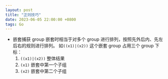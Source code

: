 ```yaml
---
layout: post
title: "正则技巧"
date: 2023-06-05 22:00:00 +0800
tags: Go
---
```


- 嵌套捕获 group
  嵌套时相当于对多个 group 进行排列，按照先外后内、先左后右的规则进行排列。
  如`((x1)|(x2))` 这个嵌套 group 占用三个 group 下标：
  1. `((x1)|(x2))` 整体结果
  2. `(x1)` 嵌套中第一个子组
  3. `(x2)` 嵌套中第二个子组
